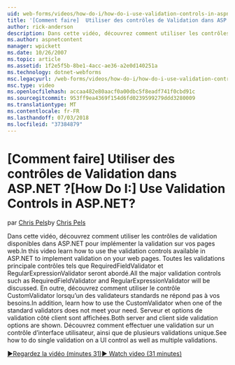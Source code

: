 ```yaml
---
uid: web-forms/videos/how-do-i/how-do-i-use-validation-controls-in-aspnet
title: '[Comment faire]  Utiliser des contrôles de Validation dans ASP.NET ? | Microsoft Docs'
author: rick-anderson
description: Dans cette vidéo, découvrez comment utiliser les contrôles de validation disponibles dans ASP.NET pour implémenter la validation sur vos pages web. Toutes les validations principales commandes par...
ms.author: aspnetcontent
manager: wpickett
ms.date: 10/26/2007
ms.topic: article
ms.assetid: 1f2e5f5b-8be1-4acc-ae36-a2e0d140251a
ms.technology: dotnet-webforms
msc.legacyurl: /web-forms/videos/how-do-i/how-do-i-use-validation-controls-in-aspnet
msc.type: video
ms.openlocfilehash: accaa482e80aacf0a00dbc5f8eadf741f0cbd91c
ms.sourcegitcommit: 953ff9ea4369f154d6fd0239599279ddd3280009
ms.translationtype: MT
ms.contentlocale: fr-FR
ms.lasthandoff: 07/03/2018
ms.locfileid: "37384879"
---
```

<a name="how-do-i--use-validation-controls-in-aspnet"></a><span data-ttu-id="8fabb-105">[Comment faire]  Utiliser des contrôles de Validation dans ASP.NET ?</span><span class="sxs-lookup"><span data-stu-id="8fabb-105">[How Do I:]  Use Validation Controls in ASP.NET?</span></span>
====================
<span data-ttu-id="8fabb-106">par [Chris Pels](https://twitter.com/chrispels)</span><span class="sxs-lookup"><span data-stu-id="8fabb-106">by [Chris Pels](https://twitter.com/chrispels)</span></span>

<span data-ttu-id="8fabb-107">Dans cette vidéo, découvrez comment utiliser les contrôles de validation disponibles dans ASP.NET pour implémenter la validation sur vos pages web.</span><span class="sxs-lookup"><span data-stu-id="8fabb-107">In this video learn how to use the validation controls available in ASP.NET to implement validation on your web pages.</span></span> <span data-ttu-id="8fabb-108">Toutes les validations principale contrôles tels que RequiredFieldValidator et RegularExpressionValidator seront abordé.</span><span class="sxs-lookup"><span data-stu-id="8fabb-108">All the major validation controls such as RequiredFieldValidator and RegularExpressionValidator will be discussed.</span></span> <span data-ttu-id="8fabb-109">En outre, découvrez comment utiliser le contrôle CustomValidator lorsqu’un des validateurs standards ne répond pas à vos besoins.</span><span class="sxs-lookup"><span data-stu-id="8fabb-109">In addition, learn how to use the CustomValidator when one of the standard validators does not meet your need.</span></span> <span data-ttu-id="8fabb-110">Serveur et options de validation côté client sont affichées.</span><span class="sxs-lookup"><span data-stu-id="8fabb-110">Both server and client side validation options are shown.</span></span> <span data-ttu-id="8fabb-111">Découvrez comment effectuer une validation sur un contrôle d’interface utilisateur, ainsi que de plusieurs validations unique.</span><span class="sxs-lookup"><span data-stu-id="8fabb-111">See how to do single validation on a UI control as well as multiple validations.</span></span>

[<span data-ttu-id="8fabb-112">&#9654;Regardez la vidéo (minutes 31)</span><span class="sxs-lookup"><span data-stu-id="8fabb-112">&#9654; Watch video (31 minutes)</span></span>](https://channel9.msdn.com/Blogs/ASP-NET-Site-Videos/how-do-i-use-validation-controls-in-aspnet)
